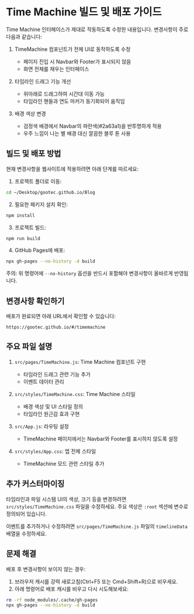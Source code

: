 # Time Machine 빌드 및 배포 가이드

Time Machine 인터페이스가 제대로 작동하도록 수정한 내용입니다. 변경사항이 주로 다음과 같습니다:

1. TimeMachine 컴포넌트가 전체 UI로 동작하도록 수정
   - 페이지 진입 시 Navbar와 Footer가 표시되지 않음
   - 화면 전체를 채우는 인터페이스

2. 타임라인 드래그 기능 개선
   - 위아래로 드래그하여 시간대 이동 가능
   - 타임라인 핸들과 연도 마커가 동기화되어 움직임

3. 배경 색상 변경
   - 검정색 배경에서 Navbar의 파란색(#2a63a1)을 반투명하게 적용
   - 우주 느낌이 나는 별 배경 대신 깔끔한 블루 톤 사용

## 빌드 및 배포 방법

현재 변경사항을 웹사이트에 적용하려면 아래 단계를 따르세요:

1. 프로젝트 폴더로 이동:
```bash
cd ~/Desktop/gootec.github.io/Blog
```

2. 필요한 패키지 설치 확인:
```bash
npm install
```

3. 프로젝트 빌드:
```bash
npm run build
```

4. GitHub Pages에 배포:
```bash
npx gh-pages --no-history -d build
```

주의: 위 명령어에 `--no-history` 옵션을 반드시 포함해야 변경사항이 올바르게 반영됩니다.

## 변경사항 확인하기

배포가 완료되면 아래 URL에서 확인할 수 있습니다:
```
https://gootec.github.io/#/timemachine
```

## 주요 파일 설명

1. `src/pages/TimeMachine.js`: Time Machine 컴포넌트 구현
   - 타임라인 드래그 관련 기능 추가
   - 이벤트 데이터 관리

2. `src/styles/TimeMachine.css`: Time Machine 스타일
   - 배경 색상 및 UI 스타일 정의
   - 타임라인 원근감 효과 구현

3. `src/App.js`: 라우팅 설정
   - TimeMachine 페이지에서는 Navbar와 Footer를 표시하지 않도록 설정

4. `src/styles/App.css`: 앱 전체 스타일
   - TimeMachine 모드 관련 스타일 추가

## 추가 커스터마이징

타임라인과 파일 시스템 UI의 색상, 크기 등을 변경하려면 `src/styles/TimeMachine.css` 파일을 수정하세요. 주요 색상은 `:root` 섹션에 변수로 정의되어 있습니다.

이벤트를 추가하거나 수정하려면 `src/pages/TimeMachine.js` 파일의 `timelineData` 배열을 수정하세요.

## 문제 해결

배포 후 변경사항이 보이지 않는 경우:
1. 브라우저 캐시를 강력 새로고침(Ctrl+F5 또는 Cmd+Shift+R)으로 비우세요.
2. 아래 명령어로 배포 캐시를 비우고 다시 시도해보세요:
```bash
rm -rf node_modules/.cache/gh-pages
npx gh-pages --no-history -d build
```